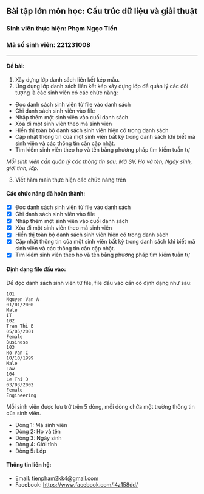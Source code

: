 ## Bài tập lớn môn học: Cấu trúc dữ liệu và giải thuật
### Sinh viên thực hiện: Phạm Ngọc Tiền
### Mã số sinh viên: 221231008
***
#### Đề bài:
1. Xây dựng lớp danh sách liên kết kép mẫu. 
2. Ứng dụng lớp danh sách liên kết kép xây dựng lớp để quản lý các đối tượng là các sinh viên có các chức năng: 
- Đọc danh sách sinh viên từ file vào danh sách 
- Ghi danh sách sinh viên vào file 
- Nhập thêm một sinh viên vào cuối danh sách 
- Xóa đi một sinh viên theo mã sinh viên 
- Hiển thị toàn bộ danh sách sinh viên hiện có trong danh sách 
- Cập nhật thông tin của một sinh viên bất kỳ trong danh sách khi biết mã sinh viên và các thông tin cần cập nhật. 
- Tìm kiếm sinh viên theo họ và tên bằng phương pháp tìm kiếm tuần tự 

*Mỗi sinh viên cần quản lý các thông tin sau: Mã SV, Họ và tên, Ngày sinh, giới tính, lớp.*

3. Viết hàm main thực hiện các chức năng trên 

#### Các chức năng đã hoàn thành:
- [x] Đọc danh sách sinh viên từ file vào danh sách
- [x] Ghi danh sách sinh viên vào file
- [x] Nhập thêm một sinh viên vào cuối danh sách
- [x] Xóa đi một sinh viên theo mã sinh viên
- [x] Hiển thị toàn bộ danh sách sinh viên hiện có trong danh sách
- [x] Cập nhật thông tin của một sinh viên bất kỳ trong danh sách khi biết mã sinh viên và các thông tin cần cập nhật.
- [x] Tìm kiếm sinh viên theo họ và tên bằng phương pháp tìm kiếm tuần tự

#### Định dạng file đầu vào:
Để đọc danh sách sinh viên từ file, file đầu vào cần có định dạng như sau:

```
101
Nguyen Van A
01/01/2000
Male
IT
102
Tran Thi B
05/05/2001
Female
Business
103
Ho Van C
10/10/1999
Male
Law
104
Le Thi D
03/03/2002
Female
Engineering
```

Mỗi sinh viên được lưu trữ trên 5 dòng, mỗi dòng chứa một  trường thông tin của sinh viên. 
- Dòng 1: Mã sinh viên
- Dòng 2: Họ và tên
- Dòng 3: Ngày sinh
- Dòng 4: Giới tính
- Dòng 5: Lớp

#### Thông tin liên hệ:
- Email: tienpham2kk4@gmail.com
- Facebook: https://www.facebook.com/i4z158dd/